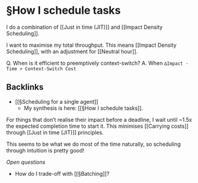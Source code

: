 # §How I schedule tasks
I do a combination of [[Just in time (JIT)]] and [[Impact Density Scheduling]].

I want to maximise my total throughput. This means [[Impact Density Scheduling]], with an adjustment for [[Neutral hour]]. 

Q. When is it efficient to preemptively context-switch?
A. When `∆Impact · Time > Context-Switch Cost`

## Backlinks
* [[§Scheduling for a single agent]]
	* My synthesis is here: [[§How I schedule tasks]].

<!-- #p1 What is the typical [[Typical Context Switching Cost]]? -->

For things that don’t realise their impact before a deadline, I wait until ~1.5x the expected completion time to start it. This minimises [[Carrying costs]] through [[Just in time (JIT)]] principles.

This seems to be what we do most of the time naturally, so scheduling through intuition is pretty good!

*Open questions*
* How do I trade-off with [[§Batching]]?

<!-- {BearID:E4BAF65C-0191-4E7D-819E-A90F2359975E-4122-0000060A3675E642} -->
